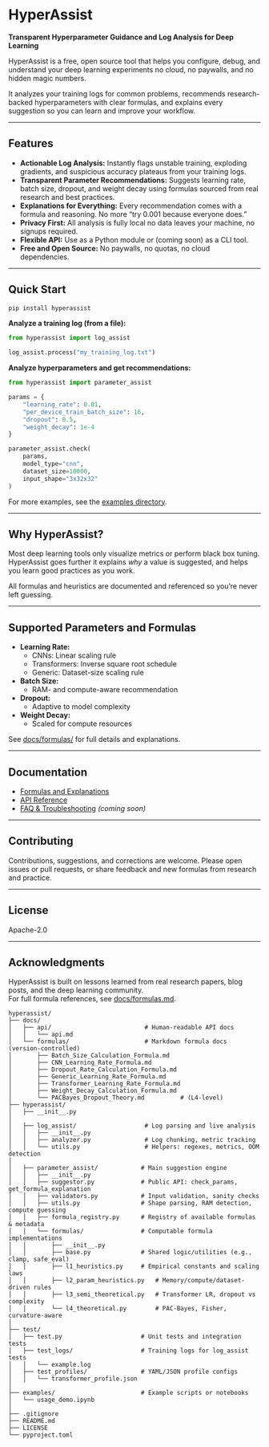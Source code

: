 # HyperAssist

**Transparent Hyperparameter Guidance and Log Analysis for Deep Learning**

HyperAssist is a free, open source tool that helps you configure, debug, and understand your deep learning experiments no cloud, no paywalls, and no hidden magic numbers. 

It analyzes your training logs for common problems, recommends research-backed hyperparameters with clear formulas, and explains every suggestion so you can learn and improve your workflow.

---

## Features

- **Actionable Log Analysis:** Instantly flags unstable training, exploding gradients, and suspicious accuracy plateaus from your training logs.
- **Transparent Parameter Recommendations:** Suggests learning rate, batch size, dropout, and weight decay using formulas sourced from real research and best practices.
- **Explanations for Everything:** Every recommendation comes with a formula and reasoning. No more “try 0.001 because everyone does.”
- **Privacy First:** All analysis is fully local no data leaves your machine, no signups required.
- **Flexible API:** Use as a Python module or (coming soon) as a CLI tool.
- **Free and Open Source:** No paywalls, no quotas, no cloud dependencies.

---

## Quick Start

```bash
pip install hyperassist
```

**Analyze a training log (from a file):**
```python
from hyperassist import log_assist

log_assist.process("my_training_log.txt")
```

**Analyze hyperparameters and get recommendations:**
```python
from hyperassist import parameter_assist

params = {
    "learning_rate": 0.01,
    "per_device_train_batch_size": 16,
    "dropout": 0.5,
    "weight_decay": 1e-4
}

parameter_assist.check(
    params,
    model_type="cnn",
    dataset_size=10000,
    input_shape="3x32x32"
)
```
For more examples, see the [examples directory](https://github.com/diputs-sudo/hyperassist/docs/api/).

---

## Why HyperAssist?

Most deep learning tools only visualize metrics or perform black box tuning. HyperAssist goes further it explains *why* a value is suggested, and helps you learn good practices as you work.

All formulas and heuristics are documented and referenced so you’re never left guessing.

---

## Supported Parameters and Formulas

- **Learning Rate:**  
  - CNNs: Linear scaling rule 
  - Transformers: Inverse square root schedule
  - Generic: Dataset-size scaling rule
- **Batch Size:**  
  - RAM- and compute-aware recommendation
- **Dropout:**  
  - Adaptive to model complexity
- **Weight Decay:**  
  - Scaled for compute resources

See [docs/formulas/](https://github.com/diputs-sudo/hyperassist/docs/formulas) for full details and explanations.

---

## Documentation

- [Formulas and Explanations](./docs/formulas/)
- [API Reference](./docs/api.md)
- [FAQ & Troubleshooting](./docs/faq.md) *(coming soon)*

---

## Contributing

Contributions, suggestions, and corrections are welcome. Please open issues or pull requests, or share feedback and new formulas from research and practice.

---

## License

Apache-2.0

---

## Acknowledgments

HyperAssist is built on lessons learned from real research papers, blog posts, and the deep learning community.  
For full formula references, see [docs/formulas.md](./docs/formulas/).


```
hyperassist/
├── docs/
│   ├── api/                          # Human-readable API docs
│   │   └── api.md
│   └── formulas/                     # Markdown formula docs (version-controlled)
│       ├── Batch_Size_Calculation_Formula.md
│       ├── CNN_Learning_Rate_Formula.md
│       ├── Dropout_Rate_Calculation_Formula.md
│       ├── Generic_Learning_Rate_Formula.md
│       ├── Transformer_Learning_Rate_Formula.md
│       ├── Weight_Decay_Calculation_Formula.md
│       └── PACBayes_Dropout_Theory.md          # (L4-level)
├── hyperassist/
│   ├── __init__.py
│
│   ├── log_assist/                   # Log parsing and live analysis
│   │   ├── __init__.py
│   │   ├── analyzer.py               # Log chunking, metric tracking
│   │   └── utils.py                  # Helpers: regexes, metrics, OOM detection
│
│   ├── parameter_assist/            # Main suggestion engine
│   │   ├── __init__.py
│   │   ├── suggestor.py             # Public API: check_params, get_formula_explanation
│   │   ├── validators.py            # Input validation, sanity checks
│   │   ├── utils.py                 # Shape parsing, RAM detection, compute guessing
│   │   ├── formula_registry.py      # Registry of available formulas & metadata
│   │   └── formulas/                # Computable formula implementations
│   │       ├── __init__.py
│   │       ├── base.py              # Shared logic/utilities (e.g., clamp, safe_eval)
│   │       ├── l1_heuristics.py     # Empirical constants and scaling laws
│   │       ├── l2_param_heuristics.py   # Memory/compute/dataset-driven rules
│   │       ├── l3_semi_theoretical.py   # Transformer LR, dropout vs complexity
│   │       └── l4_theoretical.py        # PAC-Bayes, Fisher, curvature-aware
│
├── test/
│   ├── test.py                      # Unit tests and integration tests
│   ├── test_logs/                   # Training logs for log_assist tests
│   │   └── example.log
│   ├── test_profiles/               # YAML/JSON profile configs
│   │   └── transformer_profile.json
│
├── examples/                        # Example scripts or notebooks
│   └── usage_demo.ipynb
│
├── .gitignore
├── README.md
├── LICENSE
└── pyproject.toml
```